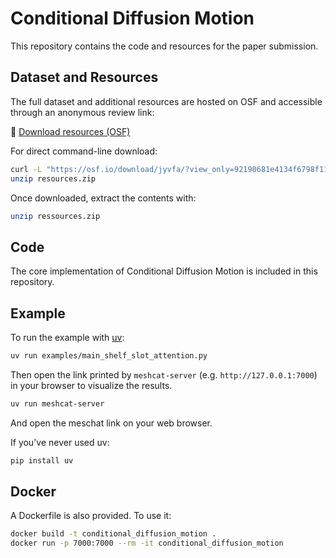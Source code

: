 # Conditional Diffusion Motion

This repository contains the code and resources for the paper submission.

## Dataset and Resources
The full dataset and additional resources are hosted on OSF and accessible through an anonymous review link:

🔗 [Download resources (OSF)](https://osf.io/jsr7u/?view_only=92190681e4134f6798f1105ff63f7b56)

For direct command-line download:

```bash
curl -L "https://osf.io/download/jyvfa/?view_only=92190681e4134f6798f1105ff63f7b56" -o resources.zip
unzip resources.zip
```

Once downloaded, extract the contents with:

```bash
unzip ressources.zip
```

## Code
The core implementation of Conditional Diffusion Motion is included in this repository.

## Example
To run the example with [uv](https://docs.astral.sh/uv/getting-started/installation/):

```bash
uv run examples/main_shelf_slot_attention.py
```
Then open the link printed by `meshcat-server` (e.g. `http://127.0.0.1:7000`) in your browser to visualize the results.
```bash
uv run meshcat-server
```

And open the meschat link on your web browser.

If you've never used uv:
```bash
pip install uv
```

## Docker

A Dockerfile is also provided. To use it:

```bash
docker build -t conditional_diffusion_motion .
docker run -p 7000:7000 --rm -it conditional_diffusion_motion
```
